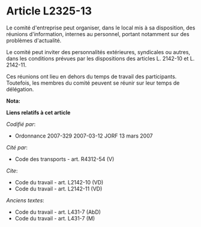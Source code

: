 # Article L2325-13

Le comité d'entreprise peut organiser, dans le local mis à sa disposition, des réunions d'information, internes au personnel,
portant notamment sur des problèmes d'actualité.

Le comité peut inviter des personnalités extérieures, syndicales ou autres, dans les conditions prévues par les dispositions
des articles L. 2142-10 et L. 2142-11.

Ces réunions ont lieu en dehors du temps de travail des participants. Toutefois, les membres du comité peuvent se réunir sur
leur temps de délégation.

**Nota:**



**Liens relatifs à cet article**

_Codifié par_:

  - Ordonnance 2007-329 2007-03-12 JORF 13 mars 2007

_Cité par_:

  - Code des transports - art. R4312-54 (V)

_Cite_:

  - Code du travail - art. L2142-10 (VD)
  - Code du travail - art. L2142-11 (VD)

_Anciens textes_:

  - Code du travail - art. L431-7 (AbD)
  - Code du travail - art. L431-7 (M)
